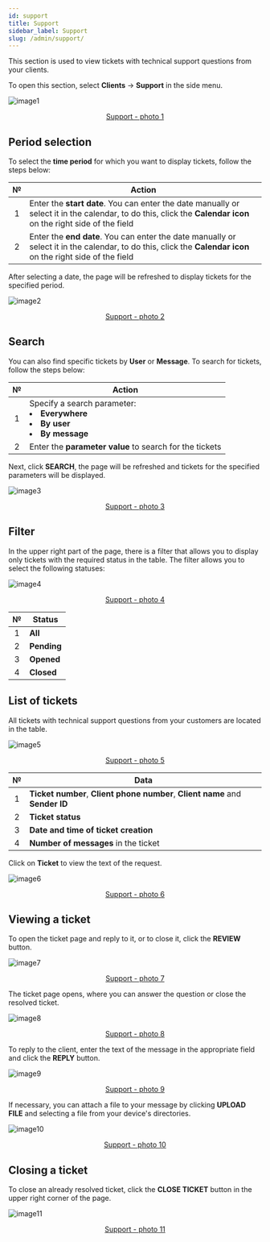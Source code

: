 ```yaml
---
id: support
title: Support
sidebar_label: Support
slug: /admin/support/
---
```


This section is used to view tickets with technical support questions from your clients.

To open this section, select **Clients** → **Support** in the side menu.

![image1](/img/en/admin_support_support/image1.png "Support") <center><u>Support - photo 1</u></center>

## Period selection

To select the **time period** for which you want to display tickets, follow the steps below:

|  №  | Action |
| :-: | ------ |
| 1 | Enter the **start date**. You can enter the date manually or select it in the calendar, to do this, click the **Calendar icon** on the right side of the field |
| 2 | Enter the **end date**. You can enter the date manually or select it in the calendar, to do this, click the **Calendar icon** on the right side of the field |

After selecting a date, the page will be refreshed to display tickets for the specified period.

![image2](/img/en/admin_support_support/image2.png "Support") <center><u>Support - photo 2</u></center>

## Search

You can also find specific tickets by **User** or **Message**. To search for tickets, follow the steps below:

|  №  | Action |
| :-: | ------ |
| 1 | Specify a search parameter: <li>**Everywhere**</li> <li>**By user**</li> <li>**By message**</li> |
| 2 | Enter the **parameter value** to search for the tickets |

Next, click **SEARCH**, the page will be refreshed and tickets for the specified parameters will be displayed.

![image3](/img/en/admin_support_support/image3.png "Support") <center><u>Support - photo 3</u></center>

## Filter

In the upper right part of the page, there is a filter that allows you to display only tickets with the required status in the table. The filter allows you to select the following statuses:

![image4](/img/en/admin_support_support/image4.png "Support") <center><u>Support - photo 4</u></center>

|  №  | Status |
| :-: | ------ |
| 1 | **All** |
| 2 | **Pending** |
| 3 | **Opened** |
| 4 | **Closed** |

## List of tickets

All tickets with technical support questions from your customers are located in the table.

![image5](/img/en/admin_support_support/image5.png "Support") <center><u>Support - photo 5</u></center>

|  №  | Data |
| :-: | ---- |
| 1 | **Ticket number**, **Client phone number**, **Client name** and **Sender ID** |
| 2 | **Ticket status** |
| 3 | **Date and time of ticket creation** |
| 4 | **Number of messages** in the ticket |

Click on **Ticket** to view the text of the request.

![image6](/img/en/admin_support_support/image6.png "Support") <center><u>Support - photo 6</u></center>

## Viewing a ticket

To open the ticket page and reply to it, or to close it, click the **REVIEW** button.

![image7](/img/en/admin_support_support/image7.png "Support") <center><u>Support - photo 7</u></center>

The ticket page opens, where you can answer the question or close the resolved ticket.

![image8](/img/en/admin_support_support/image8.png "Support") <center><u>Support - photo 8</u></center>

To reply to the client, enter the text of the message in the appropriate field and click the **REPLY** button.

![image9](/img/en/admin_support_support/image9.png "Support") <center><u>Support - photo 9</u></center>

If necessary, you can attach a file to your message by clicking **UPLOAD FILE** and selecting a file from your device's directories.

![image10](/img/en/admin_support_support/image10.png "Support") <center><u>Support - photo 10</u></center>

## Closing a ticket

To close an already resolved ticket, click the **CLOSE TICKET** button in the upper right corner of the page.

![image11](/img/en/admin_support_support/image11.png "Support") <center><u>Support - photo 11</u></center>
